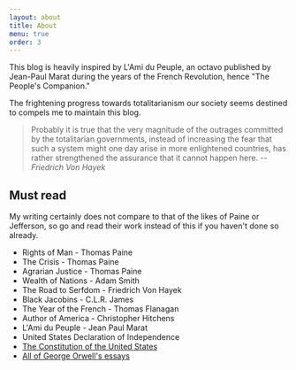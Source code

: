 ```yaml
---
layout: about
title: About
menu: true
order: 3
---
```


This blog is heavily inspired by L'Ami du Peuple, an octavo published by Jean-Paul Marat during the years of the French Revolution, hence "The People's Companion."

The frightening progress towards totalitarianism our society seems destined to compels me to maintain this blog.

> Probably it is true that the very magnitude of the outrages committed by the totalitarian governments, instead of increasing the fear that such a system might one day arise in more enlightened countries, has rather strengthened the assurance that it cannot happen here.
> --<cite>Friedrich Von Hayek</cite>

## Must read

My writing certainly does not compare to that of the likes of Paine or Jefferson, so go and read their work instead of this if you haven't done so already.

* Rights of Man - Thomas Paine
* The Crisis - Thomas Paine
* Agrarian Justice - Thomas Paine
* Wealth of Nations - Adam Smith
* The Road to Serfdom - Friedrich Von Hayek
* Black Jacobins - C.L.R. James
* The Year of the French - Thomas Flanagan
* Author of America - Christopher Hitchens
* L'Ami du Peuple - Jean Paul Marat
* United States Declaration of Independence
* [The Constitution of the United States](https://www.archives.gov/founding-docs/constitution-transcript)
* [All of George Orwell's essays](http://gutenberg.net.au/ebooks03/0300011h.html)
